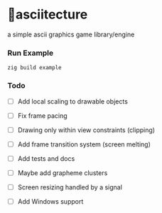 # 🔺asciitecture
a simple ascii graphics game library/engine

### Run Example
```zig build example```

### Todo
- [ ] Add local scaling to drawable objects
- [ ] Fix frame pacing
- [ ] Drawing only within view constraints (clipping)
- [ ] Add frame transition system (screen melting)
- [ ] Add tests and docs

- [ ] Maybe add grapheme clusters
- [ ] Screen resizing handled by a signal
- [ ] Add Windows support

